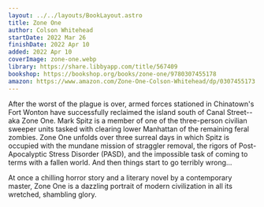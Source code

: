 ```yaml
---
layout: ../../layouts/BookLayout.astro
title: Zone One
author: Colson Whitehead
startDate: 2022 Mar 26
finishDate: 2022 Apr 10
added: 2022 Apr 10
coverImage: zone-one.webp
library: https://share.libbyapp.com/title/567409
bookshop: https://bookshop.org/books/zone-one/9780307455178
amazon: https://www.amazon.com/Zone-One-Colson-Whitehead/dp/0307455173
---
```


After the worst of the plague is over, armed forces stationed in Chinatown's Fort Wonton have successfully reclaimed the island south of Canal Street--aka Zone One. Mark Spitz is a member of one of the three-person civilian sweeper units tasked with clearing lower Manhattan of the remaining feral zombies. Zone One unfolds over three surreal days in which Spitz is occupied with the mundane mission of straggler removal, the rigors of Post-Apocalyptic Stress Disorder (PASD), and the impossible task of coming to terms with a fallen world. And then things start to go terribly wrong...

At once a chilling horror story and a literary novel by a contemporary master, Zone One is a dazzling portrait of modern civilization in all its wretched, shambling glory.

<!-- ### Notes & Highlights -->
